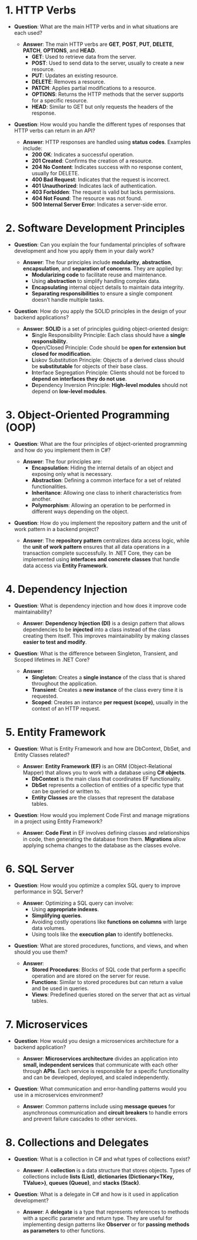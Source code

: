 # 1. HTTP Verbs
- **Question**: What are the main HTTP verbs and in what situations are each used?
  - **Answer**: The main HTTP verbs are **GET**, **POST**, **PUT**, **DELETE**, **PATCH**, **OPTIONS**, and **HEAD**.
    - **GET**: Used to retrieve data from the server.
    - **POST**: Used to send data to the server, usually to create a new resource.
    - **PUT**: Updates an existing resource.
    - **DELETE**: Removes a resource.
    - **PATCH**: Applies partial modifications to a resource.
    - **OPTIONS**: Returns the HTTP methods that the server supports for a specific resource.
    - **HEAD**: Similar to GET but only requests the headers of the response.

- **Question**: How would you handle the different types of responses that HTTP verbs can return in an API?
  - **Answer**: HTTP responses are handled using **status codes**. Examples include:
    - **200 OK**: Indicates a successful operation.
    - **201 Created**: Confirms the creation of a resource.
    - **204 No Content**: Indicates success with no response content, usually for DELETE.
    - **400 Bad Request**: Indicates that the request is incorrect.
    - **401 Unauthorized**: Indicates lack of authentication.
    - **403 Forbidden**: The request is valid but lacks permissions.
    - **404 Not Found**: The resource was not found.
    - **500 Internal Server Error**: Indicates a server-side error.

# 2. Software Development Principles
- **Question**: Can you explain the four fundamental principles of software development and how you apply them in your daily work?
  - **Answer**: The four principles include **modularity**, **abstraction**, **encapsulation**, and **separation of concerns**. They are applied by:
    - **Modularizing code** to facilitate reuse and maintenance.
    - Using **abstraction** to simplify handling complex data.
    - **Encapsulating** internal object details to maintain data integrity.
    - **Separating responsibilities** to ensure a single component doesn’t handle multiple tasks.

- **Question**: How do you apply the SOLID principles in the design of your backend applications?
  - **Answer**: **SOLID** is a set of principles guiding object-oriented design:
    - **S**ingle Responsibility Principle: Each class should have a **single responsibility**.
    - **O**pen/Closed Principle: Code should be **open for extension but closed for modification**.
    - **L**iskov Substitution Principle: Objects of a derived class should be **substitutable** for objects of their base class.
    - **I**nterface Segregation Principle: Clients should not be forced to **depend on interfaces they do not use**.
    - **D**ependency Inversion Principle: **High-level modules** should not depend on **low-level modules**.

# 3. Object-Oriented Programming (OOP)
- **Question**: What are the four principles of object-oriented programming and how do you implement them in C#?
  - **Answer**: The four principles are:
    - **Encapsulation**: Hiding the internal details of an object and exposing only what is necessary.
    - **Abstraction**: Defining a common interface for a set of related functionalities.
    - **Inheritance**: Allowing one class to inherit characteristics from another.
    - **Polymorphism**: Allowing an operation to be performed in different ways depending on the object.

- **Question**: How do you implement the repository pattern and the unit of work pattern in a backend project?
  - **Answer**: The **repository pattern** centralizes data access logic, while the **unit of work pattern** ensures that all data operations in a transaction complete successfully. In .NET Core, they can be implemented using **interfaces and concrete classes** that handle data access via **Entity Framework**.

# 4. Dependency Injection
- **Question**: What is dependency injection and how does it improve code maintainability?
  - **Answer**: **Dependency Injection (DI)** is a design pattern that allows dependencies to be **injected** into a class instead of the class creating them itself. This improves maintainability by making classes **easier to test and modify**.

- **Question**: What is the difference between Singleton, Transient, and Scoped lifetimes in .NET Core?
  - **Answer**:
    - **Singleton**: Creates a **single instance** of the class that is shared throughout the application.
    - **Transient**: Creates a **new instance** of the class every time it is requested.
    - **Scoped**: Creates an instance **per request (scope)**, usually in the context of an HTTP request.

# 5. Entity Framework
- **Question**: What is Entity Framework and how are DbContext, DbSet, and Entity Classes related?
  - **Answer**: **Entity Framework (EF)** is an ORM (Object-Relational Mapper) that allows you to work with a database using **C# objects**.
    - **DbContext** is the main class that coordinates EF functionality.
    - **DbSet** represents a collection of entities of a specific type that can be queried or written to.
    - **Entity Classes** are the classes that represent the database tables.

- **Question**: How would you implement Code First and manage migrations in a project using Entity Framework?
  - **Answer**: **Code First** in EF involves defining classes and relationships in code, then generating the database from them. **Migrations** allow applying schema changes to the database as the classes evolve.

# 6. SQL Server
- **Question**: How would you optimize a complex SQL query to improve performance in SQL Server?
  - **Answer**: Optimizing a SQL query can involve:
    - Using **appropriate indexes**.
    - **Simplifying queries**.
    - Avoiding costly operations like **functions on columns** with large data volumes.
    - Using tools like the **execution plan** to identify bottlenecks.

- **Question**: What are stored procedures, functions, and views, and when should you use them?
  - **Answer**:
    - **Stored Procedures**: Blocks of SQL code that perform a specific operation and are stored on the server for reuse.
    - **Functions**: Similar to stored procedures but can return a value and be used in queries.
    - **Views**: Predefined queries stored on the server that act as virtual tables.

# 7. Microservices
- **Question**: How would you design a microservices architecture for a backend application?
  - **Answer**: **Microservices architecture** divides an application into **small, independent services** that communicate with each other through **APIs**. Each service is responsible for a specific functionality and can be developed, deployed, and scaled independently.

- **Question**: What communication and error-handling patterns would you use in a microservices environment?
  - **Answer**: Common patterns include using **message queues** for asynchronous communication and **circuit breakers** to handle errors and prevent failure cascades to other services.

# 8. Collections and Delegates
- **Question**: What is a collection in C# and what types of collections exist?
  - **Answer**: A **collection** is a data structure that stores objects. Types of collections include **lists (List<T>)**, **dictionaries (Dictionary<TKey, TValue>)**, **queues (Queue<T>)**, and **stacks (Stack<T>)**.

- **Question**: What is a delegate in C# and how is it used in application development?
  - **Answer**: A **delegate** is a type that represents references to methods with a specific parameter and return type. They are useful for implementing design patterns like **Observer** or for **passing methods as parameters** to other functions.
